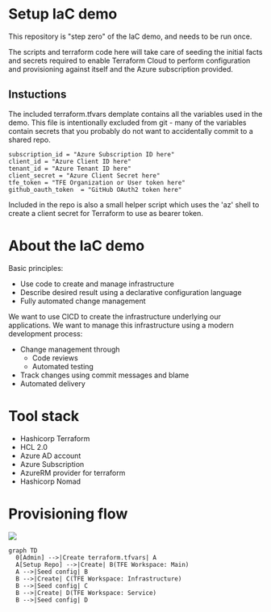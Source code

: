 # Setup IaC demo
This repository is "step zero" of the IaC demo, and needs to be run once.

The scripts and terraform code here will take care of seeding the initial facts and secrets required to enable Terraform Cloud to perform configuration and provisioning against itself and the Azure subscription provided.

## Instuctions
The included terraform.tfvars demplate contains all the variables used in the demo. This file is intentionally excluded from git - many of the variables contain secrets that you probably do not want to accidentally commit to a shared repo.

```
subscription_id = "Azure Subscription ID here"
client_id = "Azure Client ID here"
tenant_id = "Azure Tenant ID here"
client_secret = "Azure Client Secret here"
tfe_token = "TFE Organization or User token here"
github_oauth_token  = "GitHub OAuth2 token here"
```

Included in the repo is also a small helper script which uses the 'az' shell to create a client secret for Terraform to use as bearer token.


#  About the IaC demo

Basic principles:
- Use code to create and manage infrastructure
- Describe desired result using a declarative configuration language
- Fully automated change management

We want to use CICD to create the infrastructure underlying our applications. 
We want to manage this infrastructure using a modern development process: 

- Change management through 
    - Code reviews 
    - Automated testing
- Track changes using commit messages and blame
- Automated delivery



# Tool stack

- Hashicorp Terraform
- HCL 2.0
- Azure AD account
- Azure Subscription
- AzureRM provider for terraform
- Hashicorp Nomad

# Provisioning flow
<a href="https://mermaid-js.github.io/mermaid-live-editor/#/edit/eyJjb2RlIjoiZ3JhcGggVERcbiAgMFtBZG1pbl0gLS0-fENyZWF0ZSB0ZXJyYWZvcm0udGZ2YXJzfCBBXG4gIEFbU2V0dXAgUmVwb10gLS0-fENyZWF0ZXwgQihURkUgV29ya3NwYWNlOiBNYWluKVxuICBBIC0tPnxTZWVkIGNvbmZpZ3wgQlxuICBCIC0tPnxDcmVhdGV8IEMoVEZFIFdvcmtzcGFjZTogSW5mcmFzdHJ1Y3R1cmUpXG4gIEIgLS0-fFNlZWQgY29uZmlnfCBDXG4gIEIgLS0-fENyZWF0ZXwgRChURkUgV29ya3NwYWNlOiBTZXJ2aWNlKVxuICBCIC0tPnxTZWVkIGNvbmZpZ3wgRCIsIm1lcm1haWQiOnsidGhlbWUiOiJkZWZhdWx0In0sInVwZGF0ZUVkaXRvciI6ZmFsc2V9"><img src="https://mermaid.ink/img/eyJjb2RlIjoiZ3JhcGggVERcbiAgMFtBZG1pbl0gLS0-fENyZWF0ZSB0ZXJyYWZvcm0udGZ2YXJzfCBBXG4gIEFbU2V0dXAgUmVwb10gLS0-fENyZWF0ZXwgQihURkUgV29ya3NwYWNlOiBNYWluKVxuICBBIC0tPnxTZWVkIGNvbmZpZ3wgQlxuICBCIC0tPnxDcmVhdGV8IEMoVEZFIFdvcmtzcGFjZTogSW5mcmFzdHJ1Y3R1cmUpXG4gIEIgLS0-fFNlZWQgY29uZmlnfCBDXG4gIEIgLS0-fENyZWF0ZXwgRChURkUgV29ya3NwYWNlOiBTZXJ2aWNlKVxuICBCIC0tPnxTZWVkIGNvbmZpZ3wgRCIsIm1lcm1haWQiOnsidGhlbWUiOiJkZWZhdWx0In0sInVwZGF0ZUVkaXRvciI6ZmFsc2V9"></a>
```mermaid
graph TD
  0[Admin] -->|Create terraform.tfvars| A
  A[Setup Repo] -->|Create| B(TFE Workspace: Main)
  A -->|Seed config| B
  B -->|Create| C(TFE Workspace: Infrastructure)
  B -->|Seed config| C
  B -->|Create| D(TFE Workspace: Service)
  B -->|Seed config| D
```
